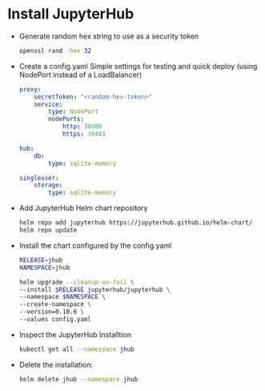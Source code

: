 # Install JupyterHub

* Generate random hex string to use as a security token
    ```bash
    openssl rand -hex 32
    ```
* Create a config.yaml
    Simple settings for testing and quick deploy (using NodePort instead of a LoadBalancer)
    ```yaml
    proxy:
        secretToken: "<random-hex-token>"
        service:
            type: NodePort
            nodePorts:
                http: 30080
                https: 30443

    hub:
        db:
            type: sqlite-memory

    singleuser:
        storage:
            type: sqlite-memory
    ```
* Add JupyterHub Helm chart repository
    ```bash
    helm repo add jupyterhub https://jupyterhub.github.io/helm-chart/
    helm repo update
    ```
* Install the chart configured by the config.yaml
    ```bash
    RELEASE=jhub
    NAMESPACE=jhub

    helm upgrade --cleanup-on-fail \
    --install $RELEASE jupyterhub/jupyterhub \
    --namespace $NAMESPACE \
    --create-namespace \
    --version=0.10.6 \
    --values config.yaml
    ```
* Inspect the JupyterHub Installtion
    ```bash
    kubectl get all --namespace jhub
    ```

* Delete the installation:
    ```bash
    helm delete jhub --namespace jhub
    ```
